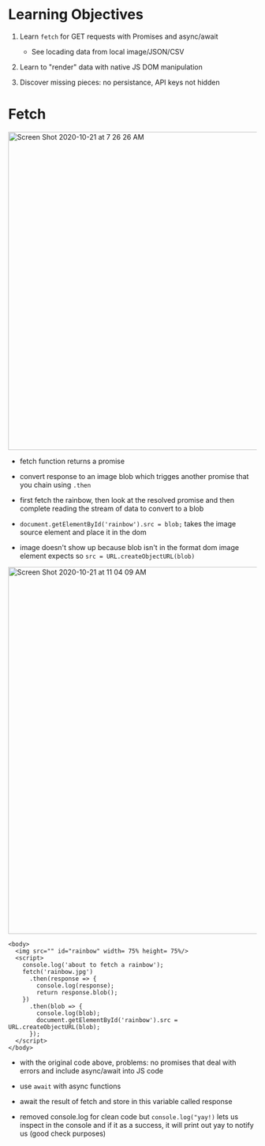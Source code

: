 # Learning Objectives

1. Learn `fetch` for GET requests with Promises and async/await
    * See locading data from local image/JSON/CSV

2. Learn to "render" data with native JS DOM manipulation

3. Discover missing pieces: no persistance, API keys not hidden

# Fetch

<img width="645" alt="Screen Shot 2020-10-21 at 7 26 26 AM" src="https://user-images.githubusercontent.com/59414750/96726622-61eaaf80-136f-11eb-8e7d-ed2ffcf8d671.png">

- fetch function returns a promise

- convert response to an image blob which trigges another promise that you chain using `.then`

- first fetch the rainbow, then look at the resolved promise and then complete reading the stream of data to convert to a blob

- `document.getElementById('rainbow').src = blob;` takes the image source element and place it in the dom

- image doesn't show up because blob isn't in the format dom image element expects so `src = URL.createObjectURL(blob)`

<img width="744" alt="Screen Shot 2020-10-21 at 11 04 09 AM" src="https://user-images.githubusercontent.com/59414750/96753501-2fe84600-138d-11eb-8d3b-f84eb95392b8.png">

```
<body>
  <img src="" id="rainbow" width= 75% height= 75%/>
  <script>
    console.log('about to fetch a rainbow');
    fetch('rainbow.jpg')
      .then(response => {
        console.log(response);
        return response.blob();
    })
      .then(blob => {
        console.log(blob);
        document.getElementById('rainbow').src = URL.createObjectURL(blob);
      });
  </script>
</body>
```

- with the original code above, problems: no promises that deal with errors and include async/await into JS code

- use `await` with async functions

- await the result of fetch and store in this variable called response

- removed console.log for clean code but `console.log("yay!)` lets us inspect in the console and if it as a success, it will print out yay to notify us (good check purposes)
